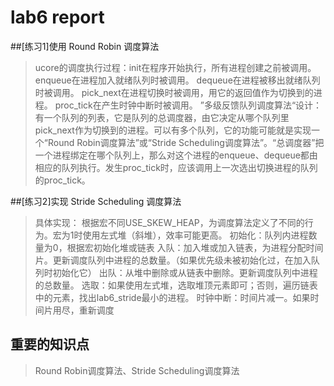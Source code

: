 # lab6 report

##[练习1]使用 Round Robin 调度算法
> ucore的调度执行过程：init在程序开始执行，所有进程创建之前被调用。 enqueue在进程加入就绪队列时被调用。 dequeue在进程被移出就绪队列时被调用。 pick_next在进程切换时被调用，用它的返回值作为切换到的进程。 proc_tick在产生时钟中断时被调用。
> ”多级反馈队列调度算法“设计：有一个队列的列表，它是队列的总调度器，由它决定从哪个队列里pick_next作为切换到的进程。可以有多个队列，它的功能可能就是实现一个“Round Robin调度算法”或“Stride Scheduling调度算法”。“总调度器”把一个进程绑定在哪个队列上，那么对这个进程的enqueue、dequeue都由相应的队列执行。发生proc_tick时，应该调用上一次选出切换进程的队列的proc_tick。

##[练习2]实现 Stride Scheduling 调度算法
> 具体实现：
> 根据宏不同USE_SKEW_HEAP，为调度算法定义了不同的行为。宏为1时使用左式堆（斜堆），效率可能更高。
> 初始化：队列内进程数量为0，根据宏初始化堆或链表
> 入队：加入堆或加入链表，为进程分配时间片。更新调度队列中进程的总数量。（如果优先级未被初始化过，在加入队列时初始化它）
> 出队：从堆中删除或从链表中删除。更新调度队列中进程的总数量。
> 选取：如果使用左式堆，选取堆顶元素即可；否则，遍历链表中的元素，找出lab6_stride最小的进程。
> 时钟中断：时间片减一。如果时间片用尽，重新调度

## 重要的知识点
> Round Robin调度算法、Stride Scheduling调度算法